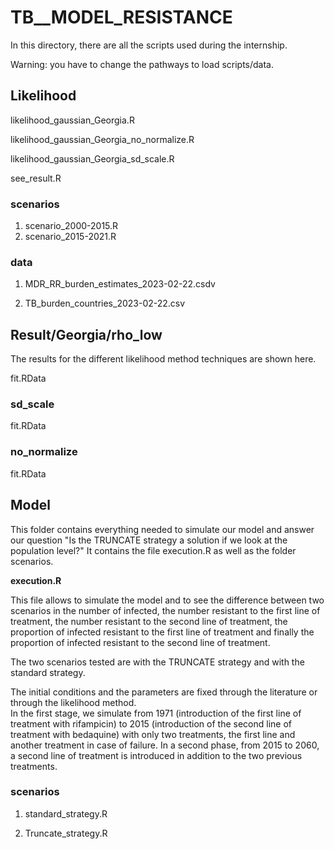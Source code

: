 # TB__MODEL_RESISTANCE 

In this directory, there are all the scripts used during the internship. 

Warning: you have to change the pathways to load scripts/data. 

## Likelihood

likelihood_gaussian_Georgia.R

likelihood_gaussian_Georgia_no_normalize.R

likelihood_gaussian_Georgia_sd_scale.R

see_result.R

### scenarios

1. scenario_2000-2015.R 
2. scenario_2015-2021.R

### data

1. MDR_RR_burden_estimates_2023-02-22.csdv
  
2. TB_burden_countries_2023-02-22.csv

## Result/Georgia/rho_low

The results for the different likelihood method techniques are shown here.

fit.RData

### sd_scale

fit.RData

### no_normalize

fit.RData

## Model

This folder contains everything needed to simulate our model and answer our question "Is the TRUNCATE strategy a solution if we look at the population level?" It contains the file execution.R as well as the folder scenarios. 

**execution.R**

This file allows to simulate the model and to see the difference between two scenarios in the number of infected, the number resistant to the first line of treatment, the number resistant to the second line of treatment, the proportion of infected resistant to the first line of treatment and finally the proportion of infected resistant to the second line of treatment. 

The two scenarios tested are with the TRUNCATE strategy and with the standard strategy. 

The initial conditions and the parameters are fixed through the literature or through the likelihood method.  
In the first stage, we simulate from 1971 (introduction of the first line of treatment with rifampicin) to 2015 (introduction of the second line of treatment with bedaquine) with only two treatments, the first line and another treatment in case of failure. In a second phase, from 2015 to 2060, a second line of treatment is introduced in addition to the two previous treatments. 

### scenarios

1. standard_strategy.R

2. Truncate_strategy.R
